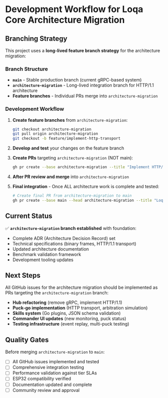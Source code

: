 # Development Workflow for Loqa Core Architecture Migration

## Branching Strategy

This project uses a **long-lived feature branch strategy** for the architecture migration:

### Branch Structure
- **`main`** - Stable production branch (current gRPC-based system)
- **`architecture-migration`** - Long-lived integration branch for HTTP/1.1 architecture
- **Feature branches** - Individual PRs merge into `architecture-migration`

### Development Workflow

1. **Create feature branches** from `architecture-migration`:
   ```bash
   git checkout architecture-migration
   git pull origin architecture-migration
   git checkout -b feature/implement-http-transport
   ```

2. **Develop and test** your changes on the feature branch

3. **Create PRs** targeting `architecture-migration` (NOT main):
   ```bash
   gh pr create --base architecture-migration --title "Implement HTTP/1.1 transport"
   ```

4. **After PR review and merge** into `architecture-migration`

5. **Final integration** - Once ALL architecture work is complete and tested:
   ```bash
   # Create final PR from architecture-migration to main
   gh pr create --base main --head architecture-migration --title "Loqa Core Architecture Migration"
   ```

## Current Status

✅ **`architecture-migration` branch established** with foundation:
- Complete ADR (Architecture Decision Record) set
- Technical specifications (binary frames, HTTP/1.1 transport)
- Updated architecture documentation
- Benchmark validation framework
- Development tooling updates

## Next Steps

All GitHub issues for the architecture migration should be implemented as PRs targeting the `architecture-migration` branch:

- **Hub refactoring** (remove gRPC, implement HTTP/1.1)
- **Puck-go implementation** (HTTP transport, arbitration simulation)
- **Skills system** (Go plugins, JSON schema validation)
- **Commander UI updates** (new monitoring, puck status)
- **Testing infrastructure** (event replay, multi-puck testing)

## Quality Gates

Before merging `architecture-migration` to `main`:
- [ ] All GitHub issues implemented and tested
- [ ] Comprehensive integration testing
- [ ] Performance validation against tier SLAs
- [ ] ESP32 compatibility verified
- [ ] Documentation updated and complete
- [ ] Community review and approval